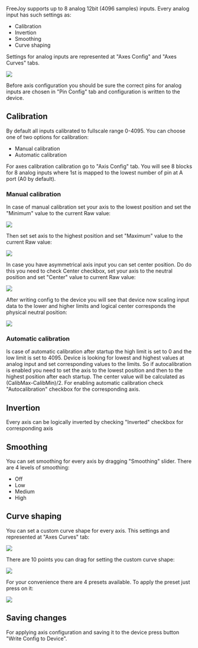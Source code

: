 FreeJoy supports up to 8 analog 12bit (4096 samples) inputs. Every analog input has such settings as:

* Calibration
* Invertion
* Smoothing
* Curve shaping

Settings for analog inputs are represented at "Axes Config" and "Axes Curves" tabs.

<img src="https://a.radikal.ru/a19/1911/da/702abddd2060.png">

Before axis configuration you should be sure the correct pins for analog inputs are chosen in "Pin Config" tab and configuration is written to the device.

## Calibration

By default all inputs calibrated to fullscale range 0-4095. You can choose one of two options for calibration:

* Manual calibration
* Automatic calibration

For axes calibration calibration go to "Axis Config" tab. You will see 8 blocks for 8 analog inputs where 1st is mapped to the lowest number of pin at A port (A0 by default). 

### Manual calibration

In case of manual calibration set your axis to the lowest position and set the "Minimum" value to the current Raw value:

<img src="https://b.radikal.ru/b10/1911/c3/406ffb262d3f.png">

Then set set axis to the highest position and set "Maximum" value to the current Raw value:

<img src="https://d.radikal.ru/d42/1911/8d/bfb073aa2eed.png">

In case you have asymmetrical axis input you can set center position. Do do this you need to check Center checkbox, set your axis to the neutral position and set "Center" value to current Raw value:

<img src="https://b.radikal.ru/b28/1911/e3/157b586a1906.png">

After writing config to the device you will see that device now scaling input data to the lower and higher limits and logical center corresponds the physical neutral position:

<img src="https://a.radikal.ru/a36/1911/6b/d7a48d7ec165.png">

### Automatic calibration

Is case of automatic calibration after startup the high limit is set to 0 and the low limit is set to 4095. Device is looking for lowest and highest values at analog input and set corresponding values to the limits. So if autocalibration is enabled you need to set the axis to the lowest position and then to the highest position after each startup. The center value will be calculated as (CalibMax-CalibMin)/2.
For enabling automatic calibration check "Autocalibration" checkbox for the corresponding axis.

## Invertion

Every axis can be logically inverted by checking "Inverted" checkbox for corresponding axis

## Smoothing

You can set smoothing for every axis by dragging "Smoothing" slider. There are 4 levels of smoothing:

* Off
* Low
* Medium
* High

## Curve shaping

You can set a custom curve shape for every axis. This settings and represented at "Axes Curves" tab:

<img src="https://d.radikal.ru/d20/1911/ed/b4a208040b8c.png">

There are 10 points you can drag for setting the custom curve shape:

<img src="https://d.radikal.ru/d23/1911/13/b5d81f378bd1.png">

For your convenience there are 4 presets available. To apply the preset just press on it: 

<img src="https://d.radikal.ru/d40/1911/23/26150c28d8d1.png">

## Saving changes

For applying axis configuration and saving it to the device press button "Write Config to Device".